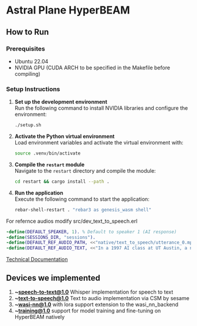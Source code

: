 #  Astral Plane HyperBEAM

## How to Run

### Prerequisites
- Ubuntu 22.04
- NVIDIA GPU (CUDA ARCH to be specified in the Makefile before compiling)

### Setup Instructions

1. **Set up the development environment**  
   Run the following command to install NVIDIA libraries and configure the environment:
   ```bash
   ./setup.sh
   ```

2. **Activate the Python virtual environment**  
   Load environment variables and activate the virtual environment with:
   ```bash
   source .venv/bin/activate
   ```

3. **Compile the `restart` module**  
   Navigate to the `restart` directory and compile the module:
   ```bash
   cd restart && cargo install --path .
   ```

4. **Run the application**  
   Execute the following command to start the application:
   ```bash
   rebar-shell-restart . "rebar3 as genesis_wasm shell"
   ```


For refernce audios
modify src/dev_text_to_speech.erl
```erlang
-define(DEFAULT_SPEAKER, 1). % Default to speaker 1 (AI response)
-define(SESSIONS_DIR, "sessions").
-define(DEFAULT_REF_AUDIO_PATH, <<"native/text_to_speech/utterance_0.mp3">>).
-define(DEFAULT_REF_AUDIO_TEXT, <<"In a 1997 AI class at UT Austin, a neural net playing infinite board tic-tac-toe found an unbeatable strategy. Choose moves billions of squares away, causing your opponents to run out of memory and crash.">>).
```


[Technical Documentation](https://github.com/ao-agents-hackathon-band-of-the-hawk/technical_doc)


## Devices we implemented

1. **~speech-to-text@1.0** Whisper implementation for speech to text
2. **~text-to-speech@1.0** Text to audio implementation via CSM by sesame
3. **~wasi-nn@1.0** with lora support extension to the wasi_nn_backend
4. **~training@1.0** support for model training and fine-tuning on HyperBEAM natively